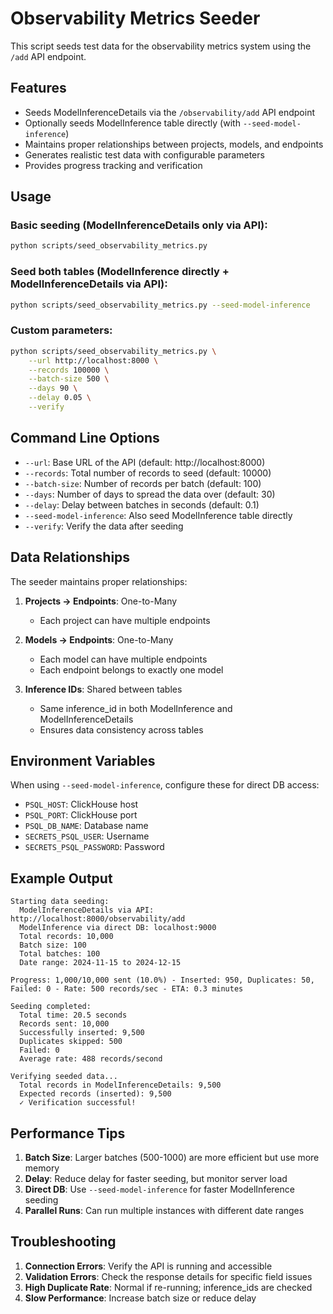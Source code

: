 # Observability Metrics Seeder

This script seeds test data for the observability metrics system using the `/add` API endpoint.

## Features

- Seeds ModelInferenceDetails via the `/observability/add` API endpoint
- Optionally seeds ModelInference table directly (with `--seed-model-inference`)
- Maintains proper relationships between projects, models, and endpoints
- Generates realistic test data with configurable parameters
- Provides progress tracking and verification

## Usage

### Basic seeding (ModelInferenceDetails only via API):
```bash
python scripts/seed_observability_metrics.py
```

### Seed both tables (ModelInference directly + ModelInferenceDetails via API):
```bash
python scripts/seed_observability_metrics.py --seed-model-inference
```

### Custom parameters:
```bash
python scripts/seed_observability_metrics.py \
    --url http://localhost:8000 \
    --records 100000 \
    --batch-size 500 \
    --days 90 \
    --delay 0.05 \
    --verify
```

## Command Line Options

- `--url`: Base URL of the API (default: http://localhost:8000)
- `--records`: Total number of records to seed (default: 10000)
- `--batch-size`: Number of records per batch (default: 100)
- `--days`: Number of days to spread the data over (default: 30)
- `--delay`: Delay between batches in seconds (default: 0.1)
- `--seed-model-inference`: Also seed ModelInference table directly
- `--verify`: Verify the data after seeding

## Data Relationships

The seeder maintains proper relationships:

1. **Projects → Endpoints**: One-to-Many
   - Each project can have multiple endpoints

2. **Models → Endpoints**: One-to-Many
   - Each model can have multiple endpoints
   - Each endpoint belongs to exactly one model

3. **Inference IDs**: Shared between tables
   - Same inference_id in both ModelInference and ModelInferenceDetails
   - Ensures data consistency across tables

## Environment Variables

When using `--seed-model-inference`, configure these for direct DB access:
- `PSQL_HOST`: ClickHouse host
- `PSQL_PORT`: ClickHouse port
- `PSQL_DB_NAME`: Database name
- `SECRETS_PSQL_USER`: Username
- `SECRETS_PSQL_PASSWORD`: Password

## Example Output

```
Starting data seeding:
  ModelInferenceDetails via API: http://localhost:8000/observability/add
  ModelInference via direct DB: localhost:9000
  Total records: 10,000
  Batch size: 100
  Total batches: 100
  Date range: 2024-11-15 to 2024-12-15

Progress: 1,000/10,000 sent (10.0%) - Inserted: 950, Duplicates: 50, Failed: 0 - Rate: 500 records/sec - ETA: 0.3 minutes

Seeding completed:
  Total time: 20.5 seconds
  Records sent: 10,000
  Successfully inserted: 9,500
  Duplicates skipped: 500
  Failed: 0
  Average rate: 488 records/second

Verifying seeded data...
  Total records in ModelInferenceDetails: 9,500
  Expected records (inserted): 9,500
  ✓ Verification successful!
```

## Performance Tips

1. **Batch Size**: Larger batches (500-1000) are more efficient but use more memory
2. **Delay**: Reduce delay for faster seeding, but monitor server load
3. **Direct DB**: Use `--seed-model-inference` for faster ModelInference seeding
4. **Parallel Runs**: Can run multiple instances with different date ranges

## Troubleshooting

1. **Connection Errors**: Verify the API is running and accessible
2. **Validation Errors**: Check the response details for specific field issues
3. **High Duplicate Rate**: Normal if re-running; inference_ids are checked
4. **Slow Performance**: Increase batch size or reduce delay
